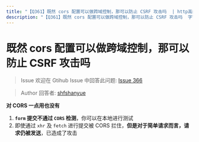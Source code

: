 ```yaml
---
title: "【Q361】既然 cors 配置可以做跨域控制，那可以防止 CSRF 攻击吗  | http高频面试题"
description: "【Q361】既然 cors 配置可以做跨域控制，那可以防止 CSRF 攻击吗  字节跳动面试题、阿里腾讯面试题、美团小米面试题。"
---
```


# 既然 cors 配置可以做跨域控制，那可以防止 CSRF 攻击吗

> Issue
> 欢迎在 Gtihub Issue 中回答此问题: [Issue 366](https://github.com/shfshanyue/Daily-Question/issues/366)

> Author
> 回答者: [shfshanyue](https://github.com/shfshanyue)

**对 CORS 一点用也没有**

1. **`form` 提交不通过 `CORS` 检测**，你可以在本地进行测试
1. 即使通过 `xhr` 及 `fetch` 进行提交被 CORS 拦住，**但是对于简单请求而言，请求仍被发送**，已造成了攻击
